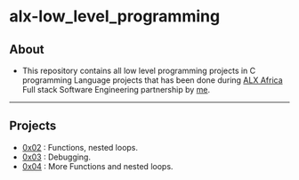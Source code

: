 # alx-low_level_programming

## About

- This repository contains all low level programming projects in C programming Language projects that has been done during [ALX Africa](https://www.alxafrica.com/) Full stack Software Engineering partnership by [me](https://github.com/buggyCodee/).

---

## Projects

- [0x02](./0x02-functions_nested_loops) : Functions, nested loops.
- [0x03](./0x03-debugging) : Debugging.
- [0x04](./0x04-more_functions_nested_loops) : More Functions and nested loops.

